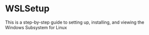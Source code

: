 # WSLSetup
This is a step-by-step guide to setting up, installing, and viewing the Windows Subsystem for Linux

